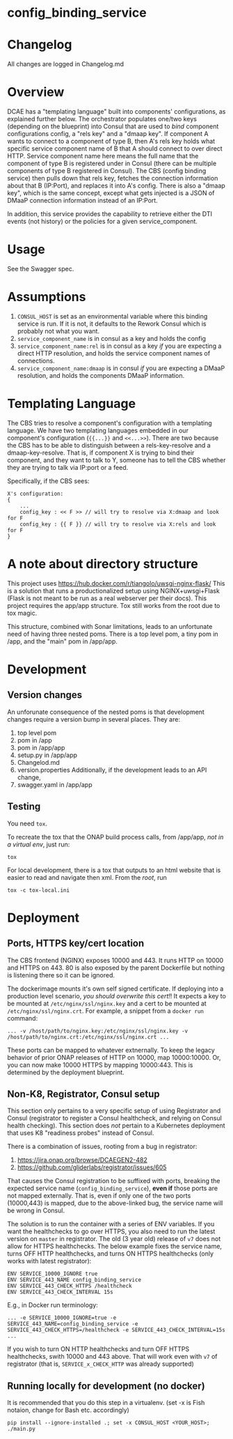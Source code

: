 # config_binding_service

# Changelog
All changes are logged in Changelog.md

# Overview

DCAE has a "templating language" built into components' configurations, as explained further below.
The orchestrator populates one/two keys (depending on the blueprint) into Consul that are used to *bind* component configurations config, a "rels key" and a "dmaap key".
If component A wants to connect to a component of type B, then A's rels key holds what specific service component name of B that A should connect to over direct HTTP.
Service component name here means the full name that the component of type B is registered under in Consul (there can be multiple components of type B registered in Consul).
The CBS (config binding service) then pulls down that rels key, fetches the connection information about that B (IP:Port), and replaces it into A's config.
There is also a "dmaap key", which is the same concept, except what gets injected is a JSON of DMaaP connection information instead of an IP:Port.

In addition, this service provides the capability to retrieve either the DTI events (not history) or the policies for a given service_component.

# Usage
See the Swagger spec.

# Assumptions
1. `CONSUL_HOST` is set as an environmental variable where this binding service is run. If it is not, it defaults to the Rework Consul which is probably not what you want.
2. `service_component_name` is in consul as a key and holds the config
3. `service_component_name:rel` is in consul as a key *if* you are expecting a direct HTTP resolution, and holds the service component names of connections.
4. `service_component_name:dmaap` is in consul *if* you are expecting a DMaaP resolution, and holds the components DMaaP information.

# Templating Language
The CBS tries to resolve a component's configuration with a templating language. We have two templating languages embedded in our component's configuration (`{{...}}` and `<<...>>`). There are two because the CBS has to be able to distinguish between a rels-key-resolve and a dmaap-key-resolve. That is, if component X is trying to bind their component, and they want to talk to Y, someone has to tell the CBS whether they are trying to talk via IP:port or a feed.

Specifically, if the CBS sees:

```
X's configuration:
{
    ...
    config_key : << F >> // will try to resolve via X:dmaap and look for F
    config_key : {{ F }} // will try to resolve via X:rels and look for F
}
```

# A note about directory structure
This project uses https://hub.docker.com/r/tiangolo/uwsgi-nginx-flask/
This is a solution that runs a productionalized setup using NGINX+uwsgi+Flask (Flask is not meant to be run as a real webserver per their docs). This project requires the app/app structure. Tox still works from the root due to tox magic.

This structure, combined with Sonar limitations, leads to an unfortunate need of having three nested poms. There is a top level pom, a tiny pom in /app, and the "main" pom in /app/app.

# Development
## Version changes
An unforunate consequence of the nested poms is that development changes require a version bump in several places. They are:
1. top level pom
2. pom in /app
3. pom in /app/app
4. setup.py in /app/app
5. Changelod.md
6. version.properties
Additionally, if the development leads to an API change,
7. swagger.yaml in /app/app

## Testing
You need `tox`.

To recreate the tox that the ONAP build process calls, from /app/app,  *not in a virtual env*, just run:
```
tox
```

For local development, there is a tox that outputs to an html website that is easier to read and navigate then xml. From the *root*, run
```
tox -c tox-local.ini
```

# Deployment

## Ports, HTTPS key/cert location

The CBS frontend (NGINX) exposes 10000 and 443. It runs HTTP on 10000 and HTTPS on 443. 80 is also exposed by the parent Dockerfile but nothing is listening there so it can be ignored.

The dockerimage mounts it's own self signed certificate. If deploying into a production level scenario, *you should overwrite this cert!*! It expects a key to be mounted at `/etc/nginx/ssl/nginx.key` and a cert to be mounted at `/etc/nginx/ssl/nginx.crt`. For example, a snippet from a `docker run` command:

```
... -v /host/path/to/nginx.key:/etc/nginx/ssl/nginx.key -v /host/path/to/nginx.crt:/etc/nginx/ssl/nginx.crt ...
```

These ports can be mapped to whatever extnernally. To keep the legacy behavior of prior ONAP releases of HTTP on 10000, map 10000:10000. Or, you can now make 10000 HTTPS by mapping 10000:443. This is determined by the deployment blueprint.

## Non-K8, Registrator, Consul setup
This section only pertains to a very specific setup of using Registrator and Consul (registrator to register a Consul healthcheck, and relying on Consul health checking). This section does *not* pertain to a Kubernetes deployment that uses K8 "readiness probes" instead of Consul.

There is a combination of issues, rooting from a bug in registrator:
1. https://jira.onap.org/browse/DCAEGEN2-482
2. https://github.com/gliderlabs/registrator/issues/605

That causes the Consul registration to be suffixed with ports, breaking the expected service name (`config_binding_service`), **even if** those ports are not mapped externally. That is, even if only one of the two ports (10000,443) is mapped, due to the above-linked bug, the service name will be wrong in Consul.

The solution is to run the container with a series of ENV variables. If you want the healthchecks to go over HTTPS, you also need to run the latest version on `master` in registrator. The old (3 year old) release of `v7` does not allow for HTTPS healthchecks.  The below example fixes the service name, turns OFF HTTP healthchecks, and turns ON HTTPS healthchecks (only works with latest registrator):

```
ENV SERVICE_10000_IGNORE true
ENV SERVICE_443_NAME config_binding_service
ENV SERVICE_443_CHECK_HTTPS /healthcheck
ENV SERVICE_443_CHECK_INTERVAL 15s
```

E.g., in Docker run terminology:

```
... -e SERVICE_10000_IGNORE=true -e SERVICE_443_NAME=config_binding_service -e SERVICE_443_CHECK_HTTPS=/healthcheck -e SERVICE_443_CHECK_INTERVAL=15s ...
```

If you wish to turn ON HTTP healthchecks and turn OFF HTTPS healthchecks, swith 10000 and 443 above. That will work even with `v7` of registrator (that is, `SERVICE_x_CHECK_HTTP` was already supported)

## Running locally for development (no docker)
It is recommended that you do this step in a virtualenv.
(set -x is Fish notaion, change for Bash etc. accordingly)
```
pip install --ignore-installed .; set -x CONSUL_HOST <YOUR_HOST>; ./main.py
```
